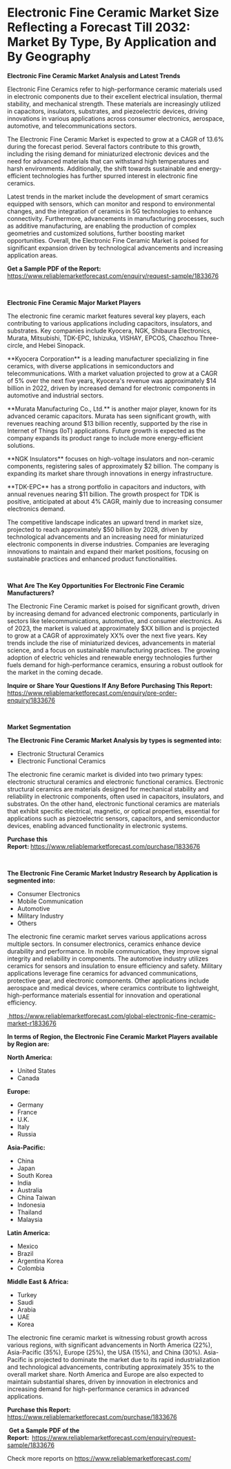 <p><h1>Electronic Fine Ceramic Market Size Reflecting a Forecast Till 2032: Market By Type, By Application and By Geography</h1></p><p><strong>Electronic Fine Ceramic Market Analysis and Latest Trends</strong></p>
<p><p>Electronic Fine Ceramics refer to high-performance ceramic materials used in electronic components due to their excellent electrical insulation, thermal stability, and mechanical strength. These materials are increasingly utilized in capacitors, insulators, substrates, and piezoelectric devices, driving innovations in various applications across consumer electronics, aerospace, automotive, and telecommunications sectors.</p><p>The Electronic Fine Ceramic Market is expected to grow at a CAGR of 13.6% during the forecast period. Several factors contribute to this growth, including the rising demand for miniaturized electronic devices and the need for advanced materials that can withstand high temperatures and harsh environments. Additionally, the shift towards sustainable and energy-efficient technologies has further spurred interest in electronic fine ceramics.</p><p>Latest trends in the market include the development of smart ceramics equipped with sensors, which can monitor and respond to environmental changes, and the integration of ceramics in 5G technologies to enhance connectivity. Furthermore, advancements in manufacturing processes, such as additive manufacturing, are enabling the production of complex geometries and customized solutions, further boosting market opportunities. Overall, the Electronic Fine Ceramic Market is poised for significant expansion driven by technological advancements and increasing application areas.</p></p>
<p><strong>Get a Sample PDF of the Report:&nbsp;</strong> <a href="https://www.reliablemarketforecast.com/enquiry/request-sample/1833676?utm_campaign=2731&utm_medium=2&utm_source=Github&utm_content=ia&utm_term=26032025&utm_id=electronic-fine-ceramic">https://www.reliablemarketforecast.com/enquiry/request-sample/1833676</a></p>
<p>&nbsp;</p>
<p><strong>Electronic Fine Ceramic Major Market Players</strong></p>
<p><p>The electronic fine ceramic market features several key players, each contributing to various applications including capacitors, insulators, and substrates. Key companies include Kyocera, NGK, Shibaura Electronics, Murata, Mitsubishi, TDK-EPC, Ishizuka, VISHAY, EPCOS, Chaozhou Three-circle, and Hebei Sinopack.</p><p>**Kyocera Corporation** is a leading manufacturer specializing in fine ceramics, with diverse applications in semiconductors and telecommunications. With a market valuation projected to grow at a CAGR of 5% over the next five years, Kyocera's revenue was approximately $14 billion in 2022, driven by increased demand for electronic components in automotive and industrial sectors.</p><p>**Murata Manufacturing Co., Ltd.** is another major player, known for its advanced ceramic capacitors. Murata has seen significant growth, with revenues reaching around $13 billion recently, supported by the rise in Internet of Things (IoT) applications. Future growth is expected as the company expands its product range to include more energy-efficient solutions.</p><p>**NGK Insulators** focuses on high-voltage insulators and non-ceramic components, registering sales of approximately $2 billion. The company is expanding its market share through innovations in energy infrastructure.</p><p>**TDK-EPC** has a strong portfolio in capacitors and inductors, with annual revenues nearing $11 billion. The growth prospect for TDK is positive, anticipated at about 4% CAGR, mainly due to increasing consumer electronics demand.</p><p>The competitive landscape indicates an upward trend in market size, projected to reach approximately $50 billion by 2028, driven by technological advancements and an increasing need for miniaturized electronic components in diverse industries. Companies are leveraging innovations to maintain and expand their market positions, focusing on sustainable practices and enhanced product functionalities.</p></p>
<p>&nbsp;</p>
<p><strong>What Are The Key Opportunities For Electronic Fine Ceramic Manufacturers?</strong></p>
<p><p>The Electronic Fine Ceramic market is poised for significant growth, driven by increasing demand for advanced electronic components, particularly in sectors like telecommunications, automotive, and consumer electronics. As of 2023, the market is valued at approximately $XX billion and is projected to grow at a CAGR of approximately XX% over the next five years. Key trends include the rise of miniaturized devices, advancements in material science, and a focus on sustainable manufacturing practices. The growing adoption of electric vehicles and renewable energy technologies further fuels demand for high-performance ceramics, ensuring a robust outlook for the market in the coming decade.</p></p>
<p><strong>Inquire or Share Your Questions If Any Before Purchasing This Report:</strong> <a href="https://www.reliablemarketforecast.com/enquiry/pre-order-enquiry/1833676?utm_campaign=2731&utm_medium=2&utm_source=Github&utm_content=ia&utm_term=26032025&utm_id=electronic-fine-ceramic">https://www.reliablemarketforecast.com/enquiry/pre-order-enquiry/1833676</a></p>
<p>&nbsp;</p>
<p><strong>Market Segmentation</strong></p>
<p><strong>The Electronic Fine Ceramic Market Analysis by types is segmented into:</strong></p>
<p><ul><li>Electronic Structural Ceramics</li><li>Electronic Functional Ceramics</li></ul></p>
<p><p>The electronic fine ceramic market is divided into two primary types: electronic structural ceramics and electronic functional ceramics. Electronic structural ceramics are materials designed for mechanical stability and reliability in electronic components, often used in capacitors, insulators, and substrates. On the other hand, electronic functional ceramics are materials that exhibit specific electrical, magnetic, or optical properties, essential for applications such as piezoelectric sensors, capacitors, and semiconductor devices, enabling advanced functionality in electronic systems.</p></p>
<p><strong>Purchase this Report:&nbsp;</strong><a href="https://www.reliablemarketforecast.com/purchase/1833676?utm_campaign=2731&utm_medium=2&utm_source=Github&utm_content=ia&utm_term=26032025&utm_id=electronic-fine-ceramic">https://www.reliablemarketforecast.com/purchase/1833676</a></p>
<p>&nbsp;</p>
<p><strong>The Electronic Fine Ceramic Market Industry Research by Application is segmented into:</strong></p>
<p><ul><li>Consumer Electronics</li><li>Mobile Communication</li><li>Automotive</li><li>Military Industry</li><li>Others</li></ul></p>
<p><p>The electronic fine ceramic market serves various applications across multiple sectors. In consumer electronics, ceramics enhance device durability and performance. In mobile communication, they improve signal integrity and reliability in components. The automotive industry utilizes ceramics for sensors and insulation to ensure efficiency and safety. Military applications leverage fine ceramics for advanced communications, protective gear, and electronic components. Other applications include aerospace and medical devices, where ceramics contribute to lightweight, high-performance materials essential for innovation and operational efficiency.</p></p>
<p><a href="https://www.reliablemarketforecast.com/global-electronic-fine-ceramic-market-r1833676?utm_campaign=2731&utm_medium=2&utm_source=Github&utm_content=ia&utm_term=26032025&utm_id=electronic-fine-ceramic">&nbsp;https://www.reliablemarketforecast.com/global-electronic-fine-ceramic-market-r1833676</a></p>
<p><strong>In terms of Region, the Electronic Fine Ceramic Market Players available by Region are:</strong></p>
<p>
    <p> <strong> North America: </strong>
        <ul>
            <li>United States</li>
            <li>Canada</li>
        </ul>
        </p> 
    <p> <strong> Europe: </strong>
        <ul>
            <li>Germany</li>
            <li>France</li>
            <li>U.K.</li>
            <li>Italy</li>
            <li>Russia</li>
        </ul>
        </p> 
    <p> <strong> Asia-Pacific: </strong>
        <ul>
            <li>China</li>
            <li>Japan</li>
            <li>South Korea</li>
            <li>India</li>
            <li>Australia</li>
            <li>China Taiwan</li>
            <li>Indonesia</li>
            <li>Thailand</li>
            <li>Malaysia</li>
        </ul>
        </p> 
    <p> <strong> Latin America: </strong>
        <ul>
            <li>Mexico</li>
            <li>Brazil</li>
            <li>Argentina Korea</li>
            <li>Colombia</li>
        </ul>
        </p> 
    <p> <strong> Middle East & Africa: </strong>
        <ul>
            <li>Turkey</li>
            <li>Saudi</li>
            <li>Arabia</li>
            <li>UAE</li>
            <li>Korea</li>
        </ul>
    </p>
    </p>
<p><p>The electronic fine ceramic market is witnessing robust growth across various regions, with significant advancements in North America (22%), Asia-Pacific (35%), Europe (25%), the USA (15%), and China (30%). Asia-Pacific is projected to dominate the market due to its rapid industrialization and technological advancements, contributing approximately 35% to the overall market share. North America and Europe are also expected to maintain substantial shares, driven by innovation in electronics and increasing demand for high-performance ceramics in advanced applications.</p></p>
<p><strong>Purchase this Report: </strong><a href="https://www.reliablemarketforecast.com/purchase/1833676?utm_campaign=2731&utm_medium=2&utm_source=Github&utm_content=ia&utm_term=26032025&utm_id=electronic-fine-ceramic">https://www.reliablemarketforecast.com/purchase/1833676</a></p>
<p>&nbsp;<strong>Get a Sample PDF of the Report:&nbsp;&nbsp;</strong><a href="https://www.reliablemarketforecast.com/enquiry/request-sample/1833676?utm_campaign=2731&utm_medium=2&utm_source=Github&utm_content=ia&utm_term=26032025&utm_id=electronic-fine-ceramic">https://www.reliablemarketforecast.com/enquiry/request-sample/1833676</a></p>
<p><strong></strong></p>
<p>Check more reports on <a href="https://www.reliablemarketforecast.com/?utm_campaign=2731&utm_medium=2&utm_source=Github&utm_content=ia&utm_term=26032025&utm_id=electronic-fine-ceramic">https://www.reliablemarketforecast.com/</a></p>